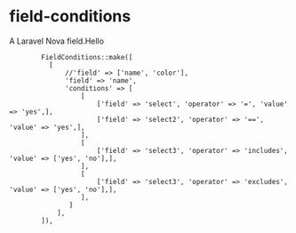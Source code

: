 # field-conditions
A Laravel Nova field.Hello

            FieldConditions::make([
              [
                  //'field' => ['name', 'color'],
                  'field' => 'name',
                  'conditions' => [
                      [
                          ['field' => 'select', 'operator' => '=', 'value' => 'yes',],
                          ['field' => 'select2', 'operator' => '==', 'value' => 'yes',],
                      ],
                      [
                          ['field' => 'select3', 'operator' => 'includes', 'value' => ['yes', 'no'],],
                      ],
                      [
                          ['field' => 'select3', 'operator' => 'excludes', 'value' => ['yes', 'no'],],
                      ],
                   ]
                ],
            ]),
